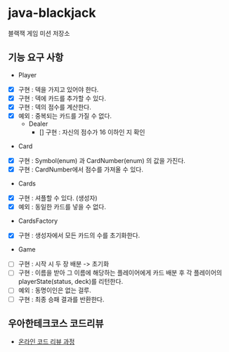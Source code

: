 # java-blackjack
블랙잭 게임 미션 저장소

## 기능 요구 사항
- Player
- [x] 구현 : 덱을 가지고 있어야 한다.
- [x] 구현 : 덱에 카드를 추가할 수 있다.
- [x] 구현 : 덱의 점수를 계산한다.
- [x] 예외 : 중복되는 카드를 가질 수 없다.
  - Dealer
    - [] 구현 : 자신의 점수가 16 이하인 지 확인

- Card
- [x] 구현 : Symbol(enum) 과 CardNumber(enum) 의 값을 가진다.
- [X] 구현 : CardNumber에서 점수를 가져올 수 있다.

- Cards
- [x] 구현 : 셔플할 수 있다. (생성자)  
- [X] 예외 : 동일한 카드를 넣을 수 없다.

- CardsFactory
- [x] 구현 : 생성자에서 모든 카드의 수를 초기화한다.  

- Game
- [ ] 구현 : 시작 시 두 장 배분 -> 초기화
- [ ] 구현 : 이름을 받아 그 이름에 해당하는 플레이어에게 카드 배분 후 
  각 플레이어의 playerState(status, deck)를 리턴한다.
- [ ] 예외 : 동명이인은 없는 걸루.
- [ ] 구현 : 최종 승패 결과를 반환한다.

## 우아한테크코스 코드리뷰
* [온라인 코드 리뷰 과정](https://github.com/woowacourse/woowacourse-docs/blob/master/maincourse/README.md)